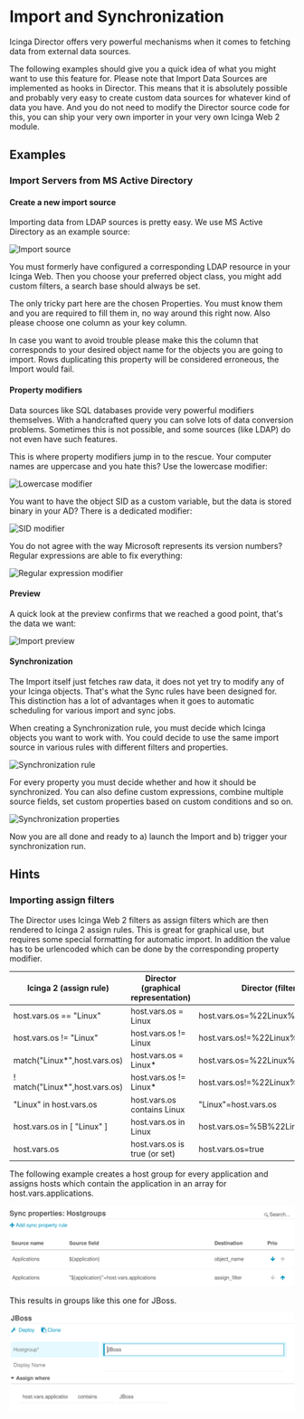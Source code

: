 <a id="Import-and-Sync"></a>Import and Synchronization
======================================================

Icinga Director offers very powerful mechanisms when it comes to fetching data
from external data sources.

The following examples should give you a quick idea of what you might want to
use this feature for. Please note that Import Data Sources are implemented as
hooks in Director. This means that it is absolutely possible and probably very
easy to create custom data sources for whatever kind of data you have. And you
do not need to modify the Director source code for this, you can ship your very
own importer in your very own Icinga Web 2 module.

Examples
--------

### Import Servers from MS Active Directory

#### Create a new import source

Importing data from LDAP sources is pretty easy. We use MS Active Directory
as an example source:

![Import source](screenshot/director/08_import-and-sync/081_director_import_source.png)

You must formerly have configured a corresponding LDAP resource in your Icinga Web.
Then you choose your preferred object class, you might add custom filters, a search
base should always be set.

The only tricky part here are the chosen Properties. You must know them and you
are required to fill them in, no way around this right now. Also please choose one
column as your key column.

In case you want to avoid trouble please make this the column that corresponds to
your desired object name for the objects you are going to import. Rows duplicating
this property will be considered erroneous, the Import would fail.

#### Property modifiers

Data sources like SQL databases provide very powerful modifiers themselves. With a
handcrafted query you can solve lots of data conversion problems. Sometimes this is
not possible, and some sources (like LDAP) do not even have such features.

This is where property modifiers jump in to the rescue. Your computer names are
uppercase and you hate this? Use the lowercase modifier:

![Lowercase modifier](screenshot/director/08_import-and-sync/082_director_import_modifier_lowercase.png)

You want to have the object SID as a custom variable, but the data is stored
binary in your AD? There is a dedicated modifier:

![SID modifier](screenshot/director/08_import-and-sync/083_director_import_modifier_sid.png)

You do not agree with the way Microsoft represents its version numbers? Regular
expressions are able to fix everything:

![Regular expression modifier](screenshot/director/08_import-and-sync/084_director_import_modifier_regex.png)

#### Preview

A quick look at the preview confirms that we reached a good point, that's the data
we want:

![Import preview](screenshot/director/08_import-and-sync/085_director_import_preview.png)

#### Synchronization

The Import itself just fetches raw data, it does not yet try to modify any of your
Icinga objects. That's what the Sync rules have been designed for. This distinction
has a lot of advantages when it goes to automatic scheduling for various import and
sync jobs.

When creating a Synchronization rule, you must decide which Icinga objects you want
to work with. You could decide to use the same import source in various rules with
different filters and properties.

![Synchronization rule](screenshot/director/08_import-and-sync/086_director_sync_rule_ad_hosts.png)

For every property you must decide whether and how it should be synchronized. You
can also define custom expressions, combine multiple source fields, set custom
properties based on custom conditions and so on.

![Synchronization properties](screenshot/director/08_import-and-sync/087_director_sync_properties_ad_host.png)

Now you are all done and ready to a) launch the Import and b) trigger your synchronization
run.

Hints
--------

### Importing assign filters

The Director uses Icinga Web 2 filters as assign filters which are then rendered to Icinga 2 assign rules.
This is great for graphical use, but requires some special formatting for automatic import. In addition the
value has to be urlencoded which can be done by the corresponding property modifier.

Icinga 2 (assign rule)         | Director (graphical representation) | Director (filter)
-------------------------------|-------------------------------------|-----------------------------
host.vars.os == "Linux"        | host.vars.os = Linux                | host.vars.os=%22Linux%22
host.vars.os != "Linux"        | host.vars.os != Linux               | host.vars.os!=%22Linux%22
match("Linux*",host.vars.os)   | host.vars.os = Linux*               | host.vars.os=%22Linux%2A%22
! match("Linux*",host.vars.os) | host.vars.os != Linux*              | host.vars.os!=%22Linux%2A%22
"Linux" in host.vars.os        | host.vars.os contains Linux         | "Linux"=host.vars.os
host.vars.os in [ "Linux" ]    | host.vars.os in Linux               | host.vars.os=%5B%22Linux%22%5D
host.vars.os                   | host.vars.os is true (or set)       | host.vars.os=true
 
The following example creates a host group for every application and assigns hosts which contain the application
in an array for host.vars.applications.

![Synchronization properties](screenshot/director/08_import-and-sync/088_director_sync_assign_filter_01.png)

This results in groups like this one for JBoss.

![Synchronization result](screenshot/director/08_import-and-sync/088_director_sync_assign_filter_02.png)
